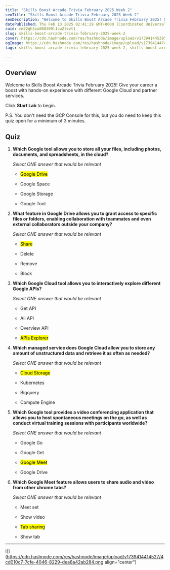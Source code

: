 ```yaml
---
title: "Skills Boost Arcade Trivia February 2025 Week 2"
seoTitle: "Skills Boost Arcade Trivia February 2025 Week 2"
seoDescription: "Welcome to Skills Boost Arcade Trivia February 2025! Give your career a boost with hands-on experience with different Google Cloud and partner services."
datePublished: Thu Feb 13 2025 02:41:29 GMT+0000 (Coordinated Universal Time)
cuid: cm72qh5zu000309l1cw2tevt1
slug: skills-boost-arcade-trivia-february-2025-week-2
cover: https://cdn.hashnode.com/res/hashnode/image/upload/v1739414453950/3643be62-7dab-4c6d-a213-426b91003c2c.png
ogImage: https://cdn.hashnode.com/res/hashnode/image/upload/v1739414474687/3f1eb40c-c47b-46f9-8013-e47c042738b1.png
tags: skills-boost-arcade-trivia-february-2025-week-2, skills-boost-arcade-trivia-february-2025

---
```


## **Overview**

Welcome to Skills Boost Arcade Trivia February 2025! Give your career a boost with hands-on experience with different Google Cloud and partner services.

Click **Start Lab** to begin.

P.S. You don't need the GCP Console for this, but you do need to keep this quiz open for a minimum of 3 minutes.

## **Quiz**

1. **Which Google tool allows you to store all your files, including photos, documents, and spreadsheets, in the cloud?**
    
    *Select ONE answer that would be relevant*
    
    * <mark>Google Drive</mark>
        
    * Google Space
        
    * Google Storage
        
    * Google Tool
        
2. **What feature in Google Drive allows you to grant access to specific files or folders, enabling collaboration with teammates and even external collaborators outside your company?**
    
    *Select ONE answer that would be relevant*
    
    * <mark>Share</mark>
        
    * Delete
        
    * Remove
        
    * Block
        
3. **Which Google Cloud tool allows you to interactively explore different Google APIs?**
    
    *Select ONE answer that would be relevant*
    
    * Get API
        
    * All API
        
    * Overview API
        
    * <mark>APIs Explorer</mark>
        
4. **Which managed service does Google Cloud allow you to store any amount of unstructured data and retrieve it as often as needed?**
    
    *Select ONE answer that would be relevant*
    
    * <mark>Cloud Storage</mark>
        
    * Kubernetes
        
    * Bigquery
        
    * Compute Engine
        
5. **Which Google tool provides a video conferencing application that allows you to host spontaneous meetings on the go, as well as conduct virtual training sessions with participants worldwide?**
    
    *Select ONE answer that would be relevant*
    
    * Google Go
        
    * Google Get
        
    * <mark>Google Meet</mark>
        
    * Google Drive
        
6. **Which Google Meet feature allows users to share audio and video from other chrome tabs?**
    
    *Select ONE answer that would be relevant*
    
    * Meet set
        
    * Show video
        
    * <mark>Tab sharing</mark>
        
    * Show tab
        

---

![](https://cdn.hashnode.com/res/hashnode/image/upload/v1739414414527/4cd010c7-7cfe-4046-8229-dea8a42ab284.png align="center")